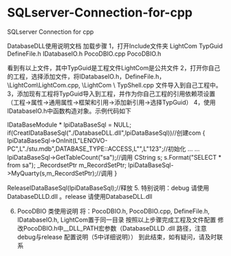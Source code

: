 # SQLserver-Connection-for-cpp
SQLserver Connection for cpp

DatabaseDLL使用说明文档
加载步骤
1，打开Include文件夹
LightCom
TypGuid
DefineFile.h
IDatabaseIO.h
PocoDBIO.cpp
PocoDBIO.h

看到有以上文件，其中TypGuid是工程文件LightCom是公共文件
2，打开你自己的工程，选择添加文件，将IDatabaseIO.h，DefineFile.h，\LightCom\LightCom.cpp, \LightCom \ TypShell.cpp 文件导入到自己工程中。
3，添加现有工程将TypGuid导入到工程，并作为你自己工程的引用依赖项设置（工程->属性->通用属性->框架和引用->添加新引用->选择TypGuid）
4，使用IDatabaseIO.h中函数构造对象。示例代码如下

IDataBaseModule * lpiDataBaseSql = NULL;
if(CreatIDataBaseSql("./DatabaseDLL.dll",lpiDataBaseSql))//创建com
{
	lpiDataBaseSql->OnInit(L"LENOVO-PC",L"./stu.mdb",DATABASE_TYPE::ACCESS,L"",L"123";//初始化
				… …
	lpiDataBaseSql->GetTableCount("sa");//调用
				CString s;
				s.Format("SELECT * from sa");
				_RecordsetPtr m_RecordSetPtr;
				lpiDataBaseSql->MyQuarty(s,m_RecordSetPtr);//调用
}
		
ReleaseIDataBaseSql(lpiDataBaseSql);//释放
5. 特别说明：debug 请使用DatabaseDLLD.dll 。release 请使用DatabaseDLL.dll

6. PocoDBIO 类使用说明
      将：PocoDBIO.h, PocoDBIO.cpp, DefineFile.h, IDatabaseIO.h, LightCom置于同一目录
按照以上步骤完成工程及文件配置
修改PocoDBIO.h中__DLL_PATH宏参数（DatabaseDLLD .dll 路径，注意debug与release 配置说明（5中详细说明））
到此结束，如有疑问，请及时联系
